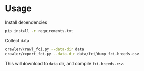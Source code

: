 
# Usage

Install dependencies
```sh
pip install -r requirements.txt
```

Collect data
```sh
crawler/crawl_fci.py --data-dir data
crawler/export_fci.py --data-dir data/fci/dump fci-breeds.csv
```

This will download to `data` dir, and compile `fci-breeds.csv`.
